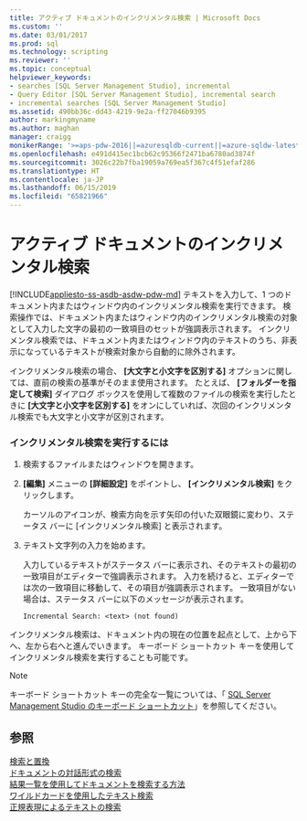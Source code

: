 ```yaml
---
title: アクティブ ドキュメントのインクリメンタル検索 | Microsoft Docs
ms.custom: ''
ms.date: 03/01/2017
ms.prod: sql
ms.technology: scripting
ms.reviewer: ''
ms.topic: conceptual
helpviewer_keywords:
- searches [SQL Server Management Studio], incremental
- Query Editor [SQL Server Management Studio], incremental search
- incremental searches [SQL Server Management Studio]
ms.assetid: 490bb36c-dd43-4219-9e2a-ff27046b9395
author: markingmyname
ms.author: maghan
manager: craigg
monikerRange: '>=aps-pdw-2016||=azuresqldb-current||=azure-sqldw-latest||>=sql-server-2016||=sqlallproducts-allversions||>=sql-server-linux-2017||=azuresqldb-mi-current'
ms.openlocfilehash: e491d415ec1bcb62c95366f2471ba6780ad3874f
ms.sourcegitcommit: 3026c22b7fba19059a769ea5f367c4f51efaf286
ms.translationtype: HT
ms.contentlocale: ja-JP
ms.lasthandoff: 06/15/2019
ms.locfileid: "65821966"
---
```

# <a name="search-an-active-document-incrementally"></a>アクティブ ドキュメントのインクリメンタル検索
[!INCLUDE[appliesto-ss-asdb-asdw-pdw-md](../../includes/appliesto-ss-asdb-asdw-pdw-md.md)]
  テキストを入力して、1 つのドキュメント内またはウィンドウ内のインクリメンタル検索を実行できます。 検索操作では、ドキュメント内またはウィンドウ内のインクリメンタル検索の対象として入力した文字の最初の一致項目のセットが強調表示されます。 インクリメンタル検索では、ドキュメント内またはウィンドウ内のテキストのうち、非表示になっているテキストが検索対象から自動的に除外されます。  
  
 インクリメンタル検索の場合、 **[大文字と小文字を区別する]** オプションに関しては、直前の検索の基準がそのまま使用されます。 たとえば、 **[フォルダーを指定して検索]** ダイアログ ボックスを使用して複数のファイルの検索を実行したときに **[大文字と小文字を区別する]** をオンにしていれば、次回のインクリメンタル検索でも大文字と小文字が区別されます。  
  
### <a name="to-search-incrementally"></a>インクリメンタル検索を実行するには  
  
1.  検索するファイルまたはウィンドウを開きます。  
  
2.  **[編集]** メニューの **[詳細設定]** をポイントし、 **[インクリメンタル検索]** をクリックします。  
  
     カーソルのアイコンが、検索方向を示す矢印の付いた双眼鏡に変わり、ステータス バーに [インクリメンタル検索] と表示されます。  
  
3.  テキスト文字列の入力を始めます。  
  
     入力しているテキストがステータス バーに表示され、そのテキストの最初の一致項目がエディターで強調表示されます。 入力を続けると、エディターでは次の一致項目に移動して、その項目が強調表示されます。 一致項目がない場合は、ステータス バーに以下のメッセージが表示されます。  
  
    ```  
    Incremental Search: <text> (not found)  
    ```  
  
 インクリメンタル検索は、ドキュメント内の現在の位置を起点として、上から下へ、左から右へと進んでいきます。 キーボード ショートカット キーを使用してインクリメンタル検索を実行することも可能です。  
  
> [!NOTE]  
>  キーボード ショートカット キーの完全な一覧については、「 [SQL Server Management Studio のキーボード ショートカット](../../tools/sql-server-management-studio/sql-server-management-studio-keyboard-shortcuts.md)」を参照してください。  
  
## <a name="see-also"></a>参照  
 [検索と置換](../../relational-databases/scripting/search-and-replace.md)   
 [ドキュメントの対話形式の検索](../../relational-databases/scripting/search-documents-interactively.md)   
 [結果一覧を使用してドキュメントを検索する方法](../../relational-databases/scripting/search-documents-using-results-lists.md)   
 [ワイルドカードを使用したテキスト検索](../../relational-databases/scripting/search-text-with-wildcards.md)   
 [正規表現によるテキストの検索](../../relational-databases/scripting/search-text-with-regular-expressions.md)  
  
  
